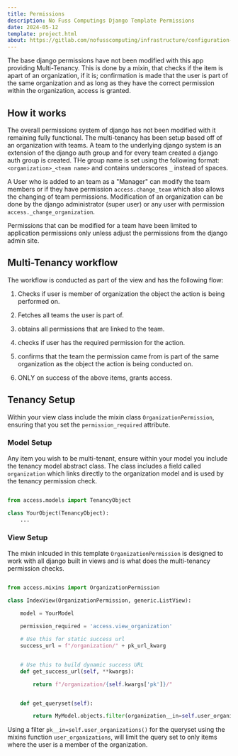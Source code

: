 ```yaml
---
title: Permissions
description: No Fuss Computings Django Template Permissions
date: 2024-05-12
template: project.html
about: https://gitlab.com/nofusscomputing/infrastructure/configuration-management/django_app
---
```


The base django permissions have not been modified with this app providing Multi-Tenancy. This is done by a mixin, that checks if the item is apart of an organization, if it is; confirmation is made that the user is part of the same organization and as long as they have the correct permission within the organization, access is granted.


## How it works

The overall permissions system of django has not been modified with it remaining fully functional. The multi-tenancy has been setup based off of an organization with teams. A team to the underlying django system is an extension of the django auth group and for every team created a django auth group is created. THe group name is set using the following format: `<organization>_<team name>` and contains underscores `_` instead of spaces.

A User who is added to an team as a "Manager" can modify the team members or if they have permission `access.change_team` which also allows the changing of team permissions. Modification of an organization can be done by the django administrator (super user) or any user with permission `access._change_organization`.

Permissions that can be modified for a team have been limited to application permissions only unless adjust the permissions from the django admin site.

## Multi-Tenancy workflow

The workflow is conducted as part of the view and has the following flow:

1. Checks if user is member of organization the object the action is being performed on.

1. Fetches all teams the user is part of.

1. obtains all permissions that are linked to the team.

1. checks if user has the required permission for the action.

1. confirms that the team the permission came from is part of the same organization as the object the action is being conducted on.

1. ONLY on success of the above items, grants access.


## Tenancy Setup

Within your view class include the mixin class `OrganizationPermission`, ensuring that you set the `permission_required` attribute.


### Model Setup

Any item you wish to be multi-tenant, ensure within your model you include the tenancy model abstract class. The class includes a field called `organization` which links directly to the organization model and is used by the tenancy permission check.

``` python title="<your app name>/models.py"

from access.models import TenancyObject

class YourObject(TenancyObject):
    ...

```


### View Setup

The mixin inlcuded in this template `OrganizationPermission` is designed to work with all django built in views and is what does the multi-tenancy permission checks.

``` python title="<your app name>/views.py"

from access.mixins import OrganizationPermission

class IndexView(OrganizationPermission, generic.ListView):
    
    model = YourModel

    permission_required = 'access.view_organization'

    # Use this for static success url
    success_url = f"/organization/" + pk_url_kwarg


    # Use this to build dynamic success URL
    def get_success_url(self, **kwargs):

        return f"/organization/{self.kwargs['pk']}/"


    def get_queryset(self):

        return MyModel.objects.filter(organization__in=self.user_organizations())

```

Using a filter `pk__in=self.user_organizations()` for the queryset using the mixins function `user_organizations`, will limit the query set to only items where the user is a member of the organization.
